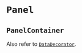 # `Panel`

## `PanelContainer`

Also refer to [`DataDecorator`](../DataDecorator/migration/carbon-for-ibm-security.md).
